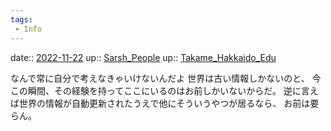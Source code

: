 ```yaml
---
tags:
 - Info
---
```


date:: [2022-11-22](/Daily_Note/2022-11-22.md)
up:: [Sarsh_People](../Bar/Novel/Nacaria/Sarsh_People.md)
up:: [Takame_Hakkaido_Edu](../Bar/Novel/Nacaria/Takame_Hakkaido_Edu.md)

なんで常に自分で考えなきゃいけないんだよ
世界は古い情報しかないのと、
今この瞬間、その経験を持ってここにいるのはお前しかいないからだ。
逆に言えば世界の情報が自動更新されたうえで他にそういうやつが居るなら、
お前は要らん。